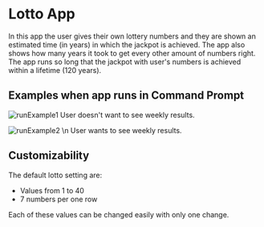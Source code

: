 # Lotto App

In this app the user gives their own lottery numbers and they are shown an estimated time (in years) in which
the jackpot is achieved. The app also shows how many years it took to get every other amount of numbers right.
The app runs so long that the jackpot with user's numbers is achieved within a lifetime (120 years).


## Examples when app runs in Command Prompt

![runExample1](https://github.com/ArturHaavisto/school/blob/main/media/runExample1.png)
User doesn't want to see weekly results.

![runExample2](https://github.com/ArturHaavisto/school/blob/main/media/runExample2.png) \n
User wants to see weekly results.

## Customizability

The default lotto setting are:
* Values from 1 to 40
* 7 numbers per one row

Each of these values can be changed easily with only one change.
